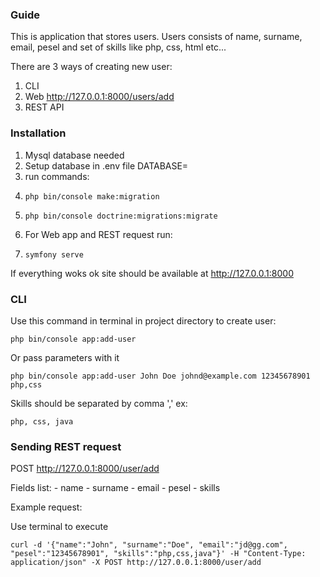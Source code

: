### Guide
This is application that stores users. Users consists of name, surname, email, pesel and set of skills like php, css, html etc...

There are 3 ways of creating new user:
1. CLI 
2. Web http://127.0.0.1:8000/users/add
3. REST API

### Installation
1. Mysql database needed
2. Setup database in .env file DATABASE=
3. run commands:
4.     php bin/console make:migration
5.     php bin/console doctrine:migrations:migrate
6. For Web app and REST request run:
7.     symfony serve

If everything woks ok site should be available at http://127.0.0.1:8000

### CLI
Use this command in terminal in project directory to create user:
    
    php bin/console app:add-user

Or pass parameters with it

    php bin/console app:add-user John Doe johnd@example.com 12345678901 php,css

Skills should be separated by comma ',' ex: 
    
    php, css, java

### Sending REST request

POST http://127.0.0.1:8000/user/add

Fields list:
    - name
    - surname
    - email 
    - pesel
    - skills

Example request:

Use terminal to execute

    curl -d '{"name":"John", "surname":"Doe", "email":"jd@gg.com", "pesel":"12345678901", "skills":"php,css,java"}' -H "Content-Type: application/json" -X POST http://127.0.0.1:8000/user/add
